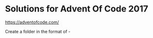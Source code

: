 # Solutions for Advent Of Code 2017

https://adventofcode.com/

Create a folder in the format of <username> - <language>
